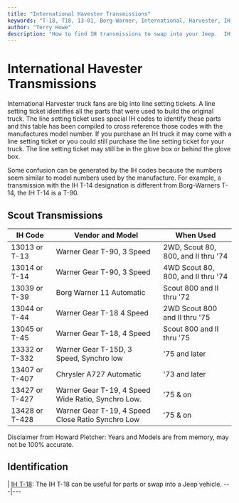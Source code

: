 ```yaml
---
title: "International Havester Transmissions"
keywords: "T-18, T18, 13-01, Borg-Warner, International, Harvester, IH, transmission, granny, Dana 300, T-19"
author: "Terry Howe"
description: "How to find IH transmissions to swap into your Jeep.  IH trucks used many heavy duty components suitable for use in Jeep trucks."
---
```

# International Havester Transmissions

International Harvester truck fans are big into line setting tickets. A line setting ticket identifies all the parts that were used to build the original truck. The line setting ticket uses special IH codes to identify these parts and this table has been compiled to cross reference those codes with the manufactures model number. If you purchase an IH truck it may come with a line setting ticket or you could still purchase the line setting ticket for your truck. The line setting ticket may still be in the glove box or behind the glove box.

Some confusion can be generated by the IH codes because the numbers seem similar to model numbers used by the manufacture. For example, a transmission with the IH T-14 designation is different from Borg-Warners T-14, the IH T-14 is a T-90.

## Scout Transmissions

| IH Code        | Vendor and Model                                   | When Used                           |
|----------------|----------------------------------------------------|-------------------------------------|
| 13013 or T-13  | Warner Gear T-90, 3 Speed                          | 2WD, Scout 80, 800, and II thru '74 |
| 13014 or T-14  | Warner Gear T-90, 3 Speed                          | 4WD Scout 80, 800, and II thru '74  |
| 13039 or T-39  | Borg Warner 11 Automatic                           | Scout 800 and II thru '72           |
| 13044 or T-44  | Warner Gear T-18 4 Speed                           | 2WD Scout 800 and II thru '75       |
| 13045 or T-45  | Warner Gear T-18, 4 Speed                          | Scout 800 and II thru '75           |
| 13332 or T-332 | Warner Gear T-15D, 3 Speed, Synchro low            | '75 and later                       |
| 13407 or T-407 | Chrysler A727 Automatic                            | '73 and later                       |
| 13427 or T-427 | Warner Gear T-19, 4 Speed Wide Ratio, Synchro Low. | '75 & on                            |
| 13428 or T-428 | Warner Gear T-19, 4 Speed Close Ratio Synchro Low  | '75 & on                            |

Disclaimer from Howard Pletcher: Years and Models are from memory, may not be 100% accurate.

## Identification

|  [IH T-18](/transmission/upgrades/ih/iht18id.md): The IH T-18 can be useful for parts or swap into a Jeep vehicle.
---|---